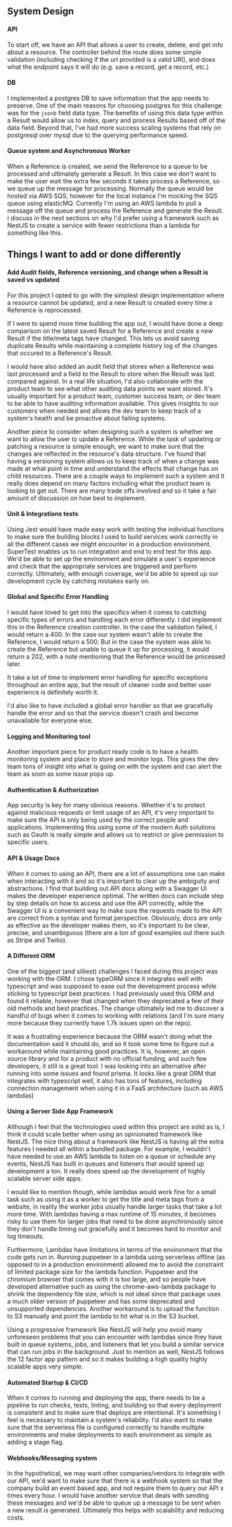 

## System Design
#### API
To start off, we have an API that allows a user to create, delete, and get info about a resource. The controller behind the route does some simple validation (including checking if the url provided is a valid URI), and does what the endpoint says it will do (e.g. save a record, get a record, etc.)
#### DB
I implemented a postgres DB to save information that the app needs to preserve. One of the main reasons for choosing postgres for this challenge was for the `jsonb` field data type. The benefits of using this data type within a Result would allow us to index, query and process Results based off of the data field. Beyond that, I've had more success scaling systems that rely on postgresql over mysql due to the querying performance speed.
#### Queue system and Asynchronous Worker 
When a Reference is created, we send the Reference to a queue to be processed and ultimately generate a Result. In this case we don't want to make the user wait the extra few seconds it takes process a Reference, so we queue up the message for processing.
Normally the queue would be hosted via AWS SQS, however for the local instance I'm mocking the SQS queue using elasticMQ.
Currently I'm using an AWS lambda to pull a message off the queue and process the Reference and generate the Result. I discuss in the next sections on why I'd prefer using a framework such as NestJS to create a service with fewer restrictions than a lambda for something like this.

## Things I want to add or done differently
#### Add Audit fields, Reference versioning, and change when a Result is saved vs updated
For this project I opted to go with the simplest design implementation where a resource cannot be updated, and a new Result is created every time a Reference is reprocessed. 

If I were to spend more time building the app out, I would have done a deep comparison on the latest saved Result for a Reference and create a new Result if the title/meta tags have changed. This lets us avoid saving duplicate Results while maintaining a complete history log of the changes that occured to a Reference's Result.

I would have also added an audit field that stores when a Reference was last processed and a field to the Result to store when the Result was last compared against. In a real life situation, I'd also collaborate with the product team to see what other auditing data points we want stored. It's usually important for a product team, customer success team, or dev team to be able to have auditing information available. This gives insights to our customers when needed and allows the dev team to keep track of a system's health and be proactive about failing systems.

Another piece to consider when designing such a system is whether we want to allow the user to update a Reference. While the task of updating or patching a resource is simple enough, we want to make sure that the changes are reflected in the resource's data structure. I've found that having a versioning system allows us to keep track of when a change was made at what point in time and understand the effects that change has on child resources. There are a couple ways to implement such a system and it really does depend on many factors including what the product team is looking to get out. There are many trade offs involved and so it take a fair amount of discussion on how best to implement.

#### Unit & Integrations tests
Using Jest would have made easy work with testing the individual functions to make sure the building blocks I used to build services work correctly in all the different cases we might encounter in a production environment. SuperTest enables us to run integration and end to end test for this app. We'd be able to set up the environment and simulate a user's experience and check that the appropriate services are triggered and perform correctly. Ultimately, with enough coverage, we'd be able to speed up our development cycle by catching mistakes early on.

#### Global and Specific Error Handling
I would have loved to get into the specifics when it comes to catching specific types of errors and handling each error differently. I did implement this in the Reference creation controller. In the case the validation failed, I would return a 400. In the case our system wasn't able to create the Reference, I would return a 500. But in the case the system was able to create the Reference but unable to queue it up for processing, it would return a 202, with a note mentioning that the Reference would be processed later. 

It take a lot of time to implement error handling for specific exceptions throughout an entire app, but the result of cleaner code and better user experience is definitely worth it.

I'd also like to have included a global error handler so that we gracefully handle the error and so that the service doesn't crash and become unavailable for everyone else.

#### Logging and Monitoring tool
Another important piece for product ready code is to have a health monitoring system and place to store and monitor logs. This gives the dev team tons of insight into what is going on with the system and can alert the team as soon as some issue pops up.

#### Authentication & Authorization
App security is key for many obvious reasons. Whether it's to protect against malicious requests or limit usage of an API, it's very important to make sure the API is only being used by the correct people and applications. Implementing this using some of the modern Auth solutions such as Oauth is really simple and allows us to restrict or give permission to specific users.

#### API & Usage Docs
When it comes to using an API, there are a lot of assumptions one can make when interacting with it and so it's important to clear up the ambiguity and abstractions. I find that building out API docs along with a Swagger UI makes the developer experience optimal. The written docs can include step by step details on how to access and use the API correctly, while the Swagger UI is a convenient way to make sure the requests made to the API are correct from a syntax and format perspective. Obviously, docs are only as effective as the developer makes them, so it's important to be clear, precise, and unambiguous (there are a ton of good examples out there such as Stripe and Twilio).

#### A Different ORM
One of the biggest (and silliest) challenges I faced during this project was working with the ORM. I chose typeORM since it integrates well with typescript and was supposed to ease out the development process while sticking to typescript best practices. I had previously used this ORM and found it reliable, however that changed when they deprecated a few of their old methods and best practices. The change ultimately led me to discover a handful of bugs when it comes to working with relations (and I'm sure many more because they currently have 1.7k issues open on the repo). 

It was a frustrating experience because the ORM wasn't doing what the documentation said it should do, and so it took some time to figure out a workaround while maintaining good practices. It is, however, an open source library and for a product with no official funding, and such few developers, it still is a great tool. I was looking into an alternative after running into some issues and found prisma. It looks like a great ORM that integrates with typescript well, it also has tons of features, including connection management when using it in a FaaS architecture (such as AWS lambdas)

#### Using a Server Side App Framework
Although I feel that the technologies used within this project are solid as is, I think it could scale better when using an opinionated framework like NestJS. The nice thing about a framework like NestJS is having all the extra features I needed all within a bundled package. For example, I wouldn't have needed to use an AWS lambda to listen on a queue or schedule any events, NestJS has built in queues and listeners that would speed up development a ton. It really does speed up the development of highly scalable server side apps. 

I would like to mention though, while lambdas would work fine for a small task such as using it as a worker to get the title and meta tags from a website, in reality the worker jobs usually handle larger tasks that take a lot more time. With lambdas having a max runtime of 15 minutes, it becomes risky to use them for larger jobs that need to be done asynchronously since they don't handle timing out gracefully and it becomes hard to monitor and log timeouts. 

Furthermore, Lambdas have limitations in terms of the environment that the code gets run in. Running puppeteer in a lambda using serverless offline (as opposed to in a production environment) allowed me to avoid the constraint of limited package size for the lambda function. Puppeteer and the chromium browser that comes with it is too large, and so people have developed alternative such as using the chrome-aws-lambda package to shrink the dependency file size, which is not ideal since that package uses a much older version of puppeteer and has some deprecated and unsupported dependencies. Another workaround is to upload the function to S3 manually and point the lambda to hit what is in the S3 bucket.

Using a progressive framework like NestJS will help you avoid many unforeseen problems that you can encounter with lambdas since they have built in queue systems, jobs, and listeners that let you build a similar service that can run jobs in the background. Just to mention as well, NestJS follows the 12 factor app pattern and so it makes building a high quality highly scalable apps very simple.

#### Automated Startup & CI/CD
When it comes to running and deploying the app, there needs to be a pipeline to run checks, tests, linting, and building so that every deployment is consistent and to make sure that deploys are intentional. It's something I feel is necessary to maintain a system's reliability. I'd also want to make sure that the serverless file is configured correctly to handle multiple environments and make deployments to each environment as simple as adding a stage flag.

#### Webhooks/Messaging system
In the hypothetical, we may want other companies/vendors to integrate with our API, we'd want to make sure that there is a webhook system so that the company build an event based app, and not require them to query our API x times every hour. I would have another service that deals with sending these messages and we'd be able to queue up a message to be sent when a new result is generated. Ultimately this helps with scalability and reducing costs.
